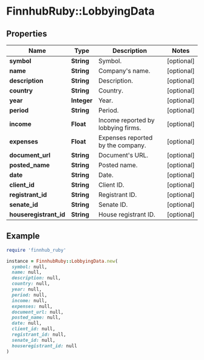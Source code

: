 # FinnhubRuby::LobbyingData

## Properties

| Name | Type | Description | Notes |
| ---- | ---- | ----------- | ----- |
| **symbol** | **String** | Symbol. | [optional] |
| **name** | **String** | Company&#39;s name. | [optional] |
| **description** | **String** | Description. | [optional] |
| **country** | **String** | Country. | [optional] |
| **year** | **Integer** | Year. | [optional] |
| **period** | **String** | Period. | [optional] |
| **income** | **Float** | Income reported by lobbying firms. | [optional] |
| **expenses** | **Float** | Expenses reported by the company. | [optional] |
| **document_url** | **String** | Document&#39;s URL. | [optional] |
| **posted_name** | **String** | Posted name. | [optional] |
| **date** | **String** | Date. | [optional] |
| **client_id** | **String** | Client ID. | [optional] |
| **registrant_id** | **String** | Registrant ID. | [optional] |
| **senate_id** | **String** | Senate ID. | [optional] |
| **houseregistrant_id** | **String** | House registrant ID. | [optional] |

## Example

```ruby
require 'finnhub_ruby'

instance = FinnhubRuby::LobbyingData.new(
  symbol: null,
  name: null,
  description: null,
  country: null,
  year: null,
  period: null,
  income: null,
  expenses: null,
  document_url: null,
  posted_name: null,
  date: null,
  client_id: null,
  registrant_id: null,
  senate_id: null,
  houseregistrant_id: null
)
```


